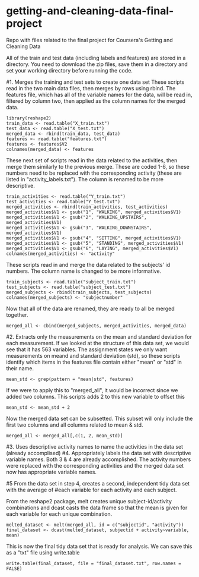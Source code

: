 # getting-and-cleaning-data-final-project
Repo with files related to the final project for Coursera's Getting and Cleaning Data

All of the train and test data (including labels and features) are stored in a directory. You need to download the zip files, save them in a directory and set your working directory before running the code.

#1. Merges the training and test sets to create one data set
These scripts read in the two main data files, then merges by rows using rbind. The features file, which has all of the variable names for the data, will be read in, filtered by column two, then applied as the column names for the merged data.
```
library(reshape2)
train_data <- read.table("X_train.txt")
test_data <- read.table("X_test.txt")
merged_data <- rbind(train_data, test_data)
features <- read.table("features.txt")
features <- features$V2
colnames(merged_data) <- features
```
These next set of scripts read in the data related to the activities, then merge them similarly to the previous merge. These are coded 1-6, so these numbers need to be replaced with the corresponding activity (these are listed in "activity_labels.txt"). The column is renamed to be more descriptive.
```
train_activities <- read.table("Y_train.txt")
test_activities <- read.table("Y_test.txt")
merged_activities <- rbind(train_activities, test_activities)
merged_activities$V1 <- gsub("1", "WALKING", merged_activities$V1)
merged_activities$V1 <- gsub("2", "WALKING_UPSTAIRS", merged_activities$V1)
merged_activities$V1 <- gsub("3", "WALKING_DOWNSTAIRS", merged_activities$V1)
merged_activities$V1 <- gsub("4", "SITTING", merged_activities$V1)
merged_activities$V1 <- gsub("5", "STANDING", merged_activities$V1)
merged_activities$V1 <- gsub("6", "LAYING", merged_activities$V1)
colnames(merged_activities) <- "activity"
```
These scripts read in and merge the data related to the subjects' id numbers. The column name is changed to be more informative.
```
train_subjects <- read.table("subject_train.txt")
test_subjects <- read.table("subject_test.txt")
merged_subjects <- rbind(train_subjects, test_subjects)
colnames(merged_subjects) <- "subjectnumber"
```
Now that all of the data are renamed, they are ready to all be merged together.
```
merged_all <- cbind(merged_subjects, merged_activities, merged_data)
```
#2. Extracts only the measurements on the mean and standard deviation for each measurement.
If we looked at the structure of this data set, we would see that it has 563 variables. The assignment states we only want measurements on meand and standard deviation (std), so these scripts identify which items in the features file contain either "mean" or "std" in their name.
```
mean_std <- grep(pattern = "mean|std", features)
```
If we were to apply this to "merged_all", it would be incorrect since we added two columns. This scripts adds 2 to this new variable to offset this
```
mean_std <- mean_std + 2
```
Now the merged data set can be subsetted. This subset will only include the first two columns and all columns related to mean & std.
```
merged_all <- merged_all[,c(1, 2, mean_std)]
```
#3. Uses descriptive activity names to name the activities in the data set (already accomplised)
#4. Appropriately labels the data set with descriptive variable names.
Both 3 & 4 are already accomplished. The activity numbers were replaced with the corresponding activities and the merged data set now has appropriate variable names.

#5 From the data set in step 4, creates a second, independent tidy data set with the average of 
#each variable for each activity and each subject.

From the reshape2 package, melt creates unique subject-id/activity combinations and dcast casts the data frame so that the mean is given for each variable for each unique combination.
```
melted_dataset <- melt(merged_all, id = c("subjectid", "activity"))
final_dataset <- dcast(melted_dataset, subjectid + activity~variable, mean)
```
This is now the final tidy data set that is ready for analysis. We can save this as a "txt" file using write.table
```
write.table(final_dataset, file = "final_dataset.txt", row.names = FALSE)
```
